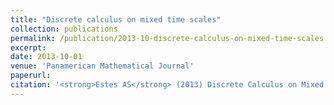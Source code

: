 ```yaml
---
title: "Discrete calculus on mixed time scales"
collection: publications
permalink: /publication/2013-10-discrete-calculus-on-mixed-time-scales
excerpt:
date: 2013-10-01
venue: 'Panamerican Mathematical Journal'
paperurl: 
citation: '<strong>Estes AS</strong> (2013) Discrete Calculus on Mixed Time Scales. <i>Panamerican Mathematical Journal</i>. 23(4):23-46.'
---
```


